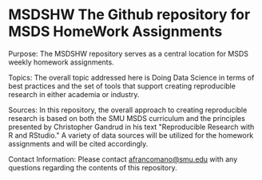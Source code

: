 # MSDSHW    The Github repository for MSDS HomeWork Assignments

Purpose:  The MSDSHW repository serves as a central location for MSDS weekly homework assignments.

Topics:   The overall topic addressed here is Doing Data Science in terms of best practices and the set of tools that support creating reproducible research in either academia or industry.

Sources:  In this repository, the overall approach to creating reproducible research is based on both the SMU MSDS curriculum and the principles presented by Christopher Gandrud in his text "Reproducible Research with R and RStudio."   A variety of data sources will be utilized for the homework assignments and will be cited accordingly.  

Contact Information:  Please contact afrancomano@smu.edu with any questions regarding the contents of this repository.
